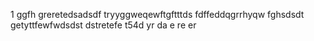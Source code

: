 1
ggfh
greretedsadsdf
tryyggweqewftgftttds
fdffeddqgrrhyqw
fghsdsdt
getyttfewfwdsdst
dstretefe
t54d
yr
da
e
re
er
